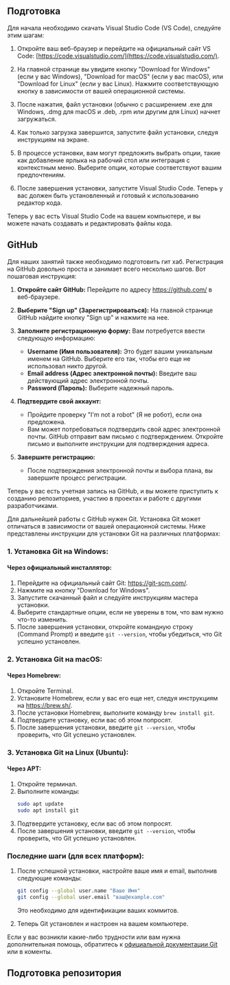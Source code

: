 ## Подготовка
Для начала необходимо скачать Visual Studio Code (VS Code), следуйте этим шагам:

1. Откройте ваш веб-браузер и перейдите на официальный сайт VS Code: [https://code.visualstudio.com/](https://code.visualstudio.com/).

2. На главной странице вы увидите кнопку "Download for Windows" (если у вас Windows), "Download for macOS" (если у вас macOS), или "Download for Linux" (если у вас Linux). Нажмите соответствующую кнопку в зависимости от вашей операционной системы.

3. После нажатия, файл установки (обычно с расширением .exe для Windows, .dmg для macOS и .deb, .rpm или другим для Linux) начнет загружаться.

4. Как только загрузка завершится, запустите файл установки, следуя инструкциям на экране.

5. В процессе установки, вам могут предложить выбрать опции, такие как добавление ярлыка на рабочий стол или интеграция с контекстным меню. Выберите опции, которые соответствуют вашим предпочтениям.

6. После завершения установки, запустите Visual Studio Code. Теперь у вас должен быть установленный и готовый к использованию редактор кода.

Теперь у вас есть Visual Studio Code на вашем компьютере, и вы можете начать создавать и редактировать файлы кода.

## GitHub
Для наших занятий также необходимо подготовить гит хаб.
Регистрация на GitHub довольно проста и занимает всего несколько шагов. Вот пошаговая инструкция:

1. **Откройте сайт GitHub:**
   Перейдите по адресу https://github.com/ в веб-браузере.

2. **Выберите "Sign up" (Зарегистрироваться):**
   На главной странице GitHub найдите кнопку "Sign up" и нажмите на нее.

3. **Заполните регистрационную форму:**
   Вам потребуется ввести следующую информацию:
   - **Username (Имя пользователя):** Это будет вашим уникальным именем на GitHub. Выберите его так, чтобы его еще не использовал никто другой.
   - **Email address (Адрес электронной почты):** Введите ваш действующий адрес электронной почты.
   - **Password (Пароль):** Выберите надежный пароль.

4. **Подтвердите свой аккаунт:**
   - Пройдите проверку "I'm not a robot" (Я не робот), если она предложена.
   - Вам может потребоваться подтвердить свой адрес электронной почты. GitHub отправит вам письмо с подтверждением. Откройте письмо и выполните инструкции для подтверждения адреса.

5. **Завершите регистрацию:**
   - После подтверждения электронной почты и выбора плана, вы завершите процесс регистрации.

Теперь у вас есть учетная запись на GitHub, и вы можете приступить к созданию репозиториев, участию в проектах и работе с другими разработчиками.

Для дальнейшей работы с GitHub нужен Git.
Установка Git может отличаться в зависимости от вашей операционной системы. Ниже представлены инструкции для установки Git на различных платформах:

### 1. **Установка Git на Windows:**

#### Через официальный инсталлятор:

1. Перейдите на официальный сайт Git: https://git-scm.com/.
2. Нажмите на кнопку "Download for Windows".
3. Запустите скачанный файл и следуйте инструкциям мастера установки.
4. Выберите стандартные опции, если не уверены в том, что вам нужно что-то изменить.
5. После завершения установки, откройте командную строку (Command Prompt) и введите `git --version`, чтобы убедиться, что Git успешно установлен.

### 2. **Установка Git на macOS:**

#### Через Homebrew:

1. Откройте Terminal.
2. Установите Homebrew, если у вас его еще нет, следуя инструкциям на https://brew.sh/.
3. После установки Homebrew, выполните команду `brew install git`.
4. Подтвердите установку, если вас об этом попросят.
5. После завершения установки, введите `git --version`, чтобы проверить, что Git успешно установлен.

### 3. **Установка Git на Linux (Ubuntu):**

#### Через APT:

1. Откройте терминал.
2. Выполните команды:
   ```bash
   sudo apt update
   sudo apt install git
   ```
3. Подтвердите установку, если вас об этом попросят.
4. После завершения установки, введите `git --version`, чтобы проверить, что Git успешно установлен.

### Последние шаги (для всех платформ):

1. После успешной установки, настройте ваше имя и email, выполнив следующие команды:
   ```bash
   git config --global user.name "Ваше Имя"
   git config --global user.email "ваш@example.com"
   ```
   Это необходимо для идентификации ваших коммитов.

2. Теперь Git установлен и настроен на вашем компьютере.

Если у вас возникли какие-либо трудности или вам нужна дополнительная помощь, обратитесь к [официальной документации Git](https://git-scm.com/doc) или в коменты.

## Подготовка репозитория
